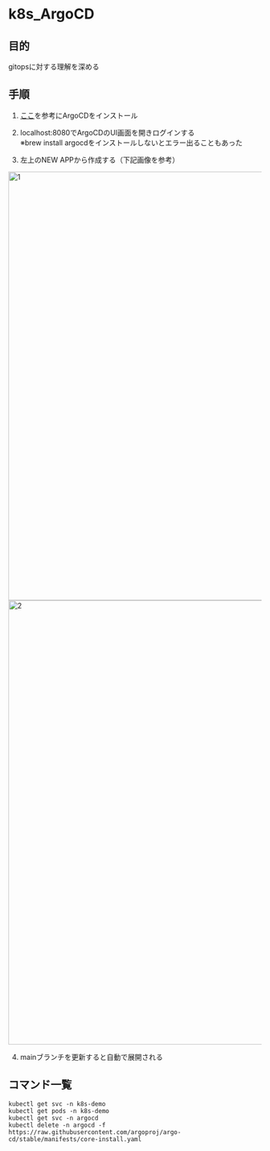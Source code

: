 # k8s_ArgoCD

## 目的
gitopsに対する理解を深める

## 手順

1. [ここ](https://github.com/argoproj/argo-cd/blob/master/docs/getting_started.md)を参考にArgoCDをインストール

2. localhost:8080でArgoCDのUI画面を開きログインする  
※brew install argocdをインストールしないとエラー出ることもあった
   
3. 左上のNEW APPから作成する（下記画像を参考）

<img width="851" alt="1" src="https://user-images.githubusercontent.com/63485252/178106262-46251697-9aa8-4444-9f28-677e24e4d61f.png">
<img width="882" alt="2" src="https://user-images.githubusercontent.com/63485252/178106265-4ab7a8ff-d02a-49ea-a606-23ed62fb24b9.png">

4. mainブランチを更新すると自動で展開される


## コマンド一覧

`kubectl get svc -n k8s-demo`  
`kubectl get pods -n k8s-demo`  
`kubectl get svc -n argocd`  
`kubectl delete -n argocd -f https://raw.githubusercontent.com/argoproj/argo-cd/stable/manifests/core-install.yaml`  
